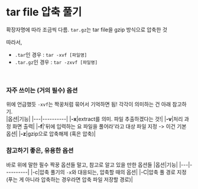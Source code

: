 # tar file 압축 풀기

확장자명에 따라 조금씩 다름. `tar.gz`는 tar file을 gzip 방식으로 압축한 것

따라서,<br>
- `.tar`인 경우 : `tar -xvf [파일명]`<br>
- `.tar.gz`인 경우 : `tar -zxvf [파일명]`<br>
<br>

### 자주 쓰이는 (거의 필수) 옵션
위에 언급했듯 `-xvf`는 짝꿍처럼 묶어서 기억하면 됨! 각각이 의미하는 건 아래 참고하기. <br>
|옵션|기능|
|---|----------|
|**-x**|extract를 의미. 파일 추출하겠다는 것!|
|**-v**|처리 과정 화면 출력|
|**-f**|'뒤에 입력하는 요 파일을 풀어라'라고 대상 파일 지정 -> 이건 기본 옵션|
|**-z**|gzip으로 압축해제 (혹은 압축)|
<br>

### 참고하기 좋은, 유용한 옵션
바로 위에 말한 필수 짝꿍 옵션들 말고, 참고로 알고 있을 만한 옵션들
|옵션|기능|
|---|----------|
|-c|압축 풀기의 `-x`와 대응되는, 압축할 때의 옵션|
|-C|압축 풀 경로 지정 (푸는 게 아니라 압축하는 경우라면 압축 파일 저장할 경로)|
